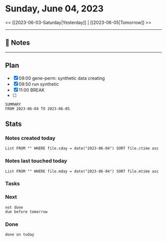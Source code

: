 


# Sunday, June 04, 2023

<< [[2023-06-03-Saturday|Yesterday]] | [[2023-06-05|Tomorrow]] >>

---

## 📝 Notes




---
## Plan

- [x] 09:00 gene-perm: synthetic data creating
- [x] 09:50 run synthetic
- [x] 11:00 BREAK
- [ ] 



```toggl
SUMMARY
FROM 2023-06-04 TO 2023-06-05
```




## Stats


### Notes created today
```dataview
List FROM "" WHERE file.cday = date("2023-06-04") SORT file.ctime asc
```

### Notes last touched today
```dataview
List FROM "" WHERE file.mday = date("2023-06-04") SORT file.mtime asc
```



### Tasks

### Next

```tasks
not done 
due before tomorrow
```

### Done

```tasks
done on today
```
